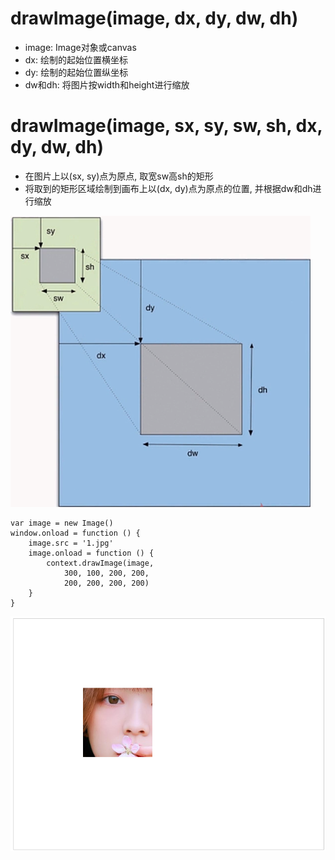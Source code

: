 # drawImage(image, dx, dy, dw, dh)

* image: Image对象或canvas
* dx: 绘制的起始位置横坐标
* dy: 绘制的起始位置纵坐标
* dw和dh: 将图片按width和height进行缩放

# drawImage(image, sx, sy, sw, sh, dx, dy, dw, dh)

* 在图片上以(sx, sy)点为原点, 取宽sw高sh的矩形
* 将取到的矩形区域绘制到画布上以(dx, dy)点为原点的位置, 并根据dw和dh进行缩放

![](img/clipboard%20(36).png)

```
var image = new Image()
window.onload = function () {
    image.src = '1.jpg'
    image.onload = function () {
        context.drawImage(image, 
            300, 100, 200, 200,
            200, 200, 200, 200)
    }
}
```
![](img/clipboard%20(37).png)
